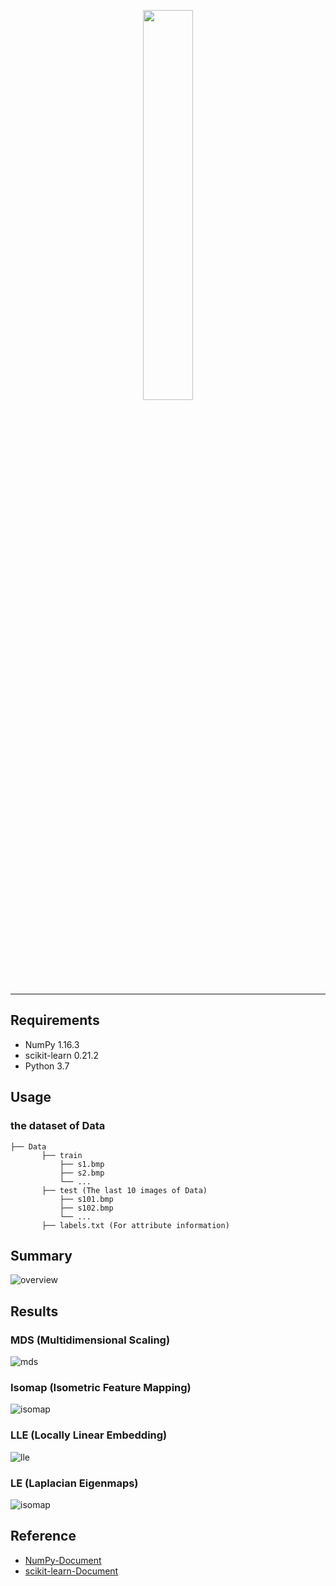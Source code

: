<p align="center"><img width="40%" src="./assests/logo.jpg" /></p>

--------------------------------------------------------------------------------
## Requirements
* NumPy 1.16.3
* scikit-learn 0.21.2
* Python 3.7

## Usage
### the dataset of Data

```
├── Data
       ├── train
           ├── s1.bmp 
           ├── s2.bmp
           └── ...
       ├── test (The last 10 images of Data)
           ├── s101.bmp 
           ├── s102.bmp
           └── ...
       ├── labels.txt (For attribute information) 
```


## Summary
![overview](./assests/manifold_2d.png)

## Results 
### MDS (Multidimensional Scaling)
![mds](./assests/MDS_3D.png)

### Isomap (Isometric Feature Mapping)
![isomap](./assests/Isonmap_3D.png)

### LLE (Locally Linear Embedding)
![lle](./assests/LLE_3D.png)

### LE (Laplacian Eigenmaps)
![isomap](./assests/LE_3D.png)

## Reference
* [NumPy-Document](https://www.numpy.org/devdocs/reference/index.html)
* [scikit-learn-Document](https://scikit-learn.org/stable/_downloads/scikit-learn-docs.pdf)



 

